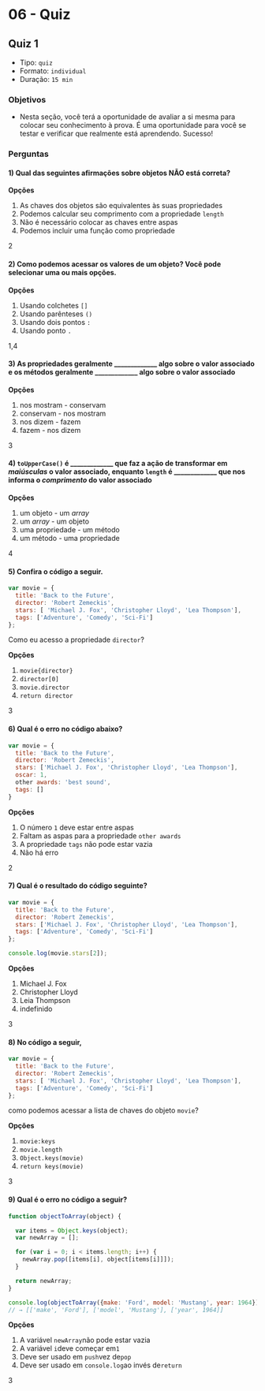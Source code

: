 # 06 - Quiz

## Quiz 1

* Tipo: `quiz`
* Formato: `individual`
* Duração: `15 min`

### Objetivos

* Nesta seção, você terá a oportunidade de avaliar a si mesma para colocar seu conhecimento à prova. É uma oportunidade para você se testar e verificar que realmente está aprendendo. Sucesso!

### Perguntas

#### 1\) Qual das seguintes afirmações sobre objetos **NÃO** está correta?

**Opções**

1. As chaves dos objetos são equivalentes às suas propriedades
2. Podemos calcular seu comprimento com a propriedade `length`
3. Não é necessário colocar as chaves entre aspas
4. Podemos incluir uma função como propriedade

2

#### 2\) Como podemos acessar os valores de um objeto? Você pode selecionar uma ou mais opções.

**Opções**

1. Usando colchetes `[]`
2. Usando parênteses `()`
3. Usando dois pontos `:`
4. Usando ponto `.`

1,4

#### 3\) As propriedades geralmente \_\_\_\_\_\_\_\_\_\_\_\_\_ algo sobre o valor associado e os métodos geralmente \_\_\_\_\_\_\_\_\_\_\_\_\_ algo sobre o valor associado

**Opções**

1. nos mostram - conservam
2. conservam - nos mostram
3. nos dizem - fazem
4. fazem - nos dizem

3

#### 4\) `toUpperCase()` é \_\_\_\_\_\_\_\_\_\_\_\_\_ que faz a ação de transformar em _maiúsculas_ o valor associado, enquanto `length` é \_\_\_\_\_\_\_\_\_\_\_\_\_ que nos informa o _comprimento_ do valor associado

**Opções**

1. um objeto - um _array_
2. um _array_ - um objeto
3. uma propriedade - um método
4. um método - uma propriedade

4

#### 5\) Confira o código a seguir.

```javascript
var movie = {
  title: 'Back to the Future',
  director: 'Robert Zemeckis',
  stars: [ 'Michael J. Fox', 'Christopher Lloyd', 'Lea Thompson'],
  tags: ['Adventure', 'Comedy', 'Sci-Fi']
};
```

Como eu acesso a propriedade `director`?

**Opções**

1. `movie{director}`
2. `director[0]`
3. `movie.director`
4. `return director`

3

#### 6\) Qual é o erro no código abaixo?

```javascript
var movie = {
  title: 'Back to the Future',
  director: 'Robert Zemeckis',
  stars: ['Michael J. Fox', 'Christopher Lloyd', 'Lea Thompson'],
  oscar: 1,
  other awards: 'best sound',
  tags: []
}
```

**Opções**

1. O número `1` deve estar entre aspas
2. Faltam as aspas para a propriedade `other awards`
3. A propriedade `tags` não pode estar vazia
4. Não há erro

2

#### 7\) Qual é o resultado do código seguinte?

```javascript
var movie = {
  title: 'Back to the Future',
  director: 'Robert Zemeckis',
  stars: ['Michael J. Fox', 'Christopher Lloyd', 'Lea Thompson'],
  tags: ['Adventure', 'Comedy', 'Sci-Fi']
};

console.log(movie.stars[2]);
```

**Opções**

1. Michael J. Fox
2. Christopher Lloyd
3. Leia Thompson
4. indefinido

3

#### 8\) No código a seguir,

```javascript
var movie = {
  title: 'Back to the Future',
  director: 'Robert Zemeckis',
  stars: [ 'Michael J. Fox', 'Christopher Lloyd', 'Lea Thompson'],
  tags: ['Adventure', 'Comedy', 'Sci-Fi']
};
```

como podemos acessar a lista de chaves do objeto `movie`?

**Opções**

1. `movie:keys`
2. `movie.length`
3. `Object.keys(movie)`
4. `return keys(movie)`

3

#### 9\) Qual é o erro no código a seguir?

```javascript
function objectToArray(object) {

  var items = Object.keys(object);
  var newArray = [];

  for (var i = 0; i < items.length; i++) {
    newArray.pop([items[i], object[items[i]]]);
  }

  return newArray;
}

console.log(objectToArray({make: 'Ford', model: 'Mustang', year: 1964}));
// → [['make', 'Ford'], ['model', 'Mustang'], ['year', 1964]]
```

**Opções**

1. A variável `newArray`não pode estar vazia
2. A variável `i`deve começar em`1`
3. Deve ser usado em `push`vez de`pop`
4. Deve ser usado em `console.log`ao invés de`return`

3

